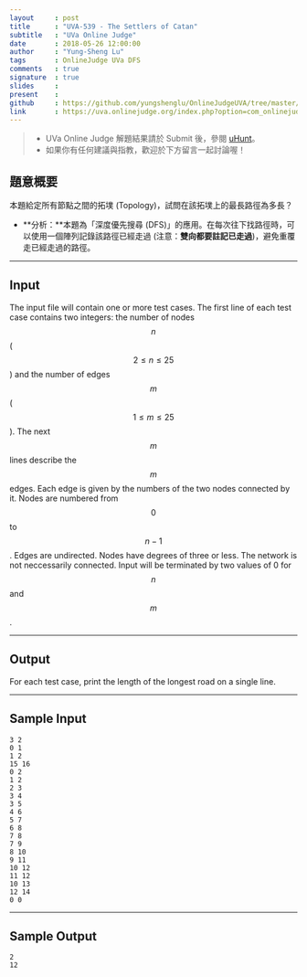 ```yaml
---
layout     : post
title      : "UVA-539 - The Settlers of Catan"
subtitle   : "UVa Online Judge"
date       : 2018-05-26 12:00:00
author     : "Yung-Sheng Lu"
tags       : OnlineJudge UVa DFS
comments   : true
signature  : true
slides     : 
present    :
github     : https://github.com/yungshenglu/OnlineJudgeUVA/tree/master/UVA-539
link       : https://uva.onlinejudge.org/index.php?option=com_onlinejudge&Itemid=8&page=show_problem&problem=480
---
```


> * UVa Online Judge 解題結果請於 Submit 後，參閱 [uHunt](https://uhunt.onlinejudge.org/)。
> * 如果你有任何建議與指教，歡迎於下方留言一起討論喔！

## 題意概要

本題給定所有節點之間的拓墣 (Topology)，試問在該拓墣上的最長路徑為多長？
* **分析：**本題為「深度優先搜尋 (DFS)」的應用。在每次往下找路徑時，可以使用一個陣列記錄該路徑已經走過 (注意：**雙向都要註記已走過**)，避免重覆走已經走過的路徑。

---
## Input

The input file will contain one or more test cases. The first line of each test case contains two integers: the number of nodes $$n$$ ($$2 \le n \le 25$$) and the number of edges $$m$$ ($$1 \le m \le 25$$). The next $$m$$ lines describe the $$m$$ edges. Each edge is given by the numbers of the two nodes connected by it. Nodes are numbered from $$0$$ to $$n − 1$$. Edges are undirected. Nodes have degrees of three or less. The network is not neccessarily connected. Input will be terminated by two values of 0 for $$n$$ and $$m$$.

---
## Output

For each test case, print the length of the longest road on a single line.

---
## Sample Input

```
3 2
0 1
1 2
15 16
0 2
1 2
2 3
3 4
3 5
4 6
5 7
6 8
7 8
7 9
8 10
9 11
10 12
11 12
10 13
12 14
0 0
```

---
## Sample Output

```
2
12
```